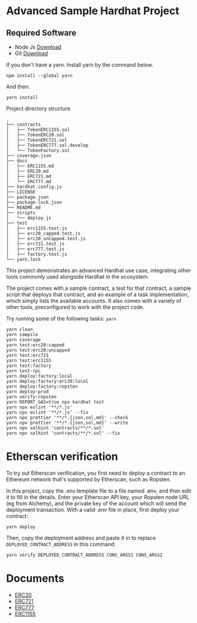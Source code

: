 # Advanced Sample Hardhat Project

## Required Software

-   Node Js [Download](https://nodejs.org/en/)
-   Git [Download](https://git-scm.com/)

If you don't have a yarn. Install yarn by the command below.
``` 
npm install --global yarn
``` 

And then.
``` 
yarn install
``` 

Project directory structure
``` shell
.
├── contracts
│   ├── TokenERC1155.sol
│   ├── TokenERC20.sol
│   ├── TokenERC721.sol
│   ├── TokenERC777.sol.develop
│   └── TokenFactory.sol
├── coverage.json
├── docs
│   ├── ERC1155.md
│   ├── ERC20.md
│   ├── ERC721.md
│   └── ERC777.md
├── hardhat.config.js
├── LICENSE
├── package.json
├── package-lock.json
├── README.md
├── scripts
│   └── deploy.js
├── test
│   ├── erc1155.test.js
│   ├── erc20_capped.test.js
│   ├── erc20_unCapped.test.js
│   ├── erc721.test.js
│   ├── erc777.test.js
│   ├── factory.test.js
└── yarn.lock

```

This project demonstrates an advanced Hardhat use case, integrating other tools commonly used alongside Hardhat in the ecosystem.

The project comes with a sample contract, a test for that contract, a sample script that deploys that contract, and an example of a task implementation, which simply lists the available accounts. It also comes with a variety of other tools, preconfigured to work with the project code.

Try running some of the following tasks: `yarn`

```shell
yarn clean
yarn compile
yarn coverage
yarn test:erc20:capped
yarn test:erc20:uncapped
yarn test:erc721
yarn test:erc1155
yarn test:factory
yarn test-rpc
yarn deploy:factory:local
yarn deploy:factory:erc20:local
yarn deploy:factory:ropsten
yarn deploy-prod
yarn verify:ropsten
yarn REPORT_GAS=true npx hardhat test
yarn npx eslint '**/*.js'
yarn npx eslint '**/*.js' --fix
yarn npx prettier '**/*.{json,sol,md}' --check
yarn npx prettier '**/*.{json,sol,md}' --write
yarn npx solhint 'contracts/**/*.sol'
yarn npx solhint 'contracts/**/*.sol' --fix
```

# Etherscan verification

To try out Etherscan verification, you first need to deploy a contract to an Ethereum network that's supported by Etherscan, such as Ropsten.

In this project, copy the .env.template file to a file named .env, and then edit it to fill in the details. Enter your Etherscan API key, your Ropsten node URL (eg from Alchemy), and the private key of the account which will send the deployment transaction. With a valid .env file in place, first deploy your contract:

```shell
yarn deploy
```

Then, copy the deployment address and paste it in to replace `DEPLOYED_CONTRACT_ADDRESS` in this command:

```shell
yarn verify DEPLOYED_CONTRACT_ADDRESS CONS_ARGS1 CONS_ARGS2
```

# Documents

- [ERC20](./docs/ERC20)  
- [ERC721](./docs/ERC721)  
- [ERC777](./docs/ERC777)  
- [ERC1155](./docs/ERC1155)  